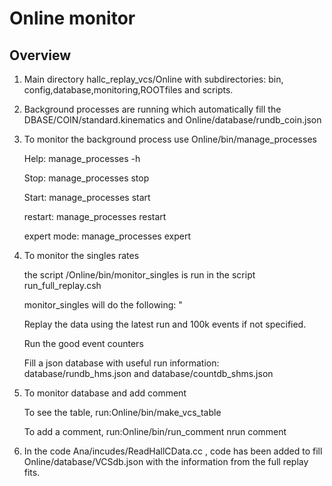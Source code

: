 # Online monitor

## Overview

1.  Main directory hallc_replay_vcs/Online with subdirectories: bin, config,database,monitoring,ROOTfiles and scripts.
2.  Background processes are running which automatically fill the DBASE/COIN/standard.kinematics and Online/database/rundb_coin.json
3.  To monitor the background process use Online/bin/manage_processes

    Help: manage_processes -h
    
    Stop:  manage_processes stop
    
    Start:  manage_processes start
    
    restart:   manage_processes restart
    
    expert mode:  manage_processes expert
    
4.  To monitor the singles rates
    
    the script /Online/bin/monitor_singles is run in the script run_full_replay.csh 
    
    monitor_singles will do the following:            "
    
    Replay the data using the latest run and 100k events if not specified.
    
    Run the good event counters
    
    Fill a json database with useful run information: database/rundb_hms.json and database/countdb_shms.json   

5. To monitor database and add comment
    
    To see the table, run:Online/bin/make_vcs_table
     
    To add a comment, run:Online/bin/run_comment nrun comment

6. In the code Ana/incudes/ReadHallCData.cc , code has been added to fill Online/database/VCSdb.json with the information from the full replay fits.


